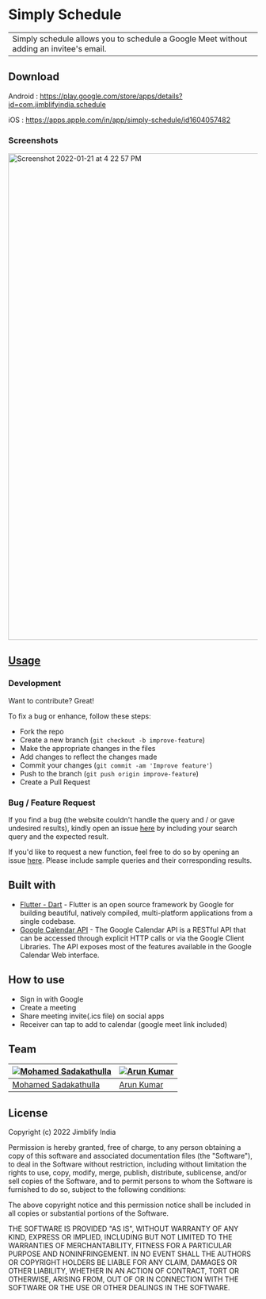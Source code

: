 # Simply Schedule
<table>
<tr>
<td>
  Simply schedule allows you to schedule a Google Meet without adding an invitee's email.
</td>
</tr>
</table>


## Download
Android :  https://play.google.com/store/apps/details?id=com.jimblifyindia.schedule

iOS :  https://apps.apple.com/in/app/simply-schedule/id1604057482


### Screenshots
<img width="982" alt="Screenshot 2022-01-21 at 4 22 57 PM" src="https://user-images.githubusercontent.com/13837243/150515082-71a96b6b-b77d-4c1f-ab98-88c0365930a6.png">

## [Usage](https://github.com/sadaks-me/simply_schedule) 

### Development
Want to contribute? Great!

To fix a bug or enhance, follow these steps:

- Fork the repo
- Create a new branch (`git checkout -b improve-feature`)
- Make the appropriate changes in the files
- Add changes to reflect the changes made
- Commit your changes (`git commit -am 'Improve feature'`)
- Push to the branch (`git push origin improve-feature`)
- Create a Pull Request 

### Bug / Feature Request

If you find a bug (the website couldn't handle the query and / or gave undesired results), kindly open an issue [here](https://github.com/sadaks-me/simply_schedule/issues/new) by including your search query and the expected result.

If you'd like to request a new function, feel free to do so by opening an issue [here](https://github.com/sadaks-me/simply_schedule/issues/new). Please include sample queries and their corresponding results.


## Built with 

- [Flutter - Dart](http://flutter.dev) - Flutter is an open source framework by Google for building beautiful, natively compiled, multi-platform applications from a single codebase.
- [Google Calendar API](https://developers.google.com/calendar/api/guides/overview) - The Google Calendar API is a RESTful API that can be accessed through explicit HTTP calls or via the Google Client Libraries. The API exposes most of the features available in the Google Calendar Web interface.


## How to use
- Sign in with Google
- Create a meeting
- Share meeting invite(.ics file) on social apps
- Receiver can tap to add to calendar (google meet link included)


## Team

[![Mohamed Sadakathulla](https://avatars.githubusercontent.com/u/13837243?v=4&s=144)](https://github.com/sadaks-me)  | [![Arun Kumar](https://avatars.githubusercontent.com/u/86380954?v=4&s=144)](https://github.com/arunkumar-ml-ai)
---|---
[Mohamed Sadakathulla](https://github.com/sadaks-me) |[Arun Kumar](https://github.com/arunkumar-ml-ai)

## License

Copyright (c) 2022 Jimblify India

Permission is hereby granted, free of charge, to any person obtaining a copy
of this software and associated documentation files (the "Software"), to deal
in the Software without restriction, including without limitation the rights
to use, copy, modify, merge, publish, distribute, sublicense, and/or sell
copies of the Software, and to permit persons to whom the Software is
furnished to do so, subject to the following conditions:

The above copyright notice and this permission notice shall be included in all
copies or substantial portions of the Software.

THE SOFTWARE IS PROVIDED "AS IS", WITHOUT WARRANTY OF ANY KIND, EXPRESS OR
IMPLIED, INCLUDING BUT NOT LIMITED TO THE WARRANTIES OF MERCHANTABILITY,
FITNESS FOR A PARTICULAR PURPOSE AND NONINFRINGEMENT. IN NO EVENT SHALL THE
AUTHORS OR COPYRIGHT HOLDERS BE LIABLE FOR ANY CLAIM, DAMAGES OR OTHER
LIABILITY, WHETHER IN AN ACTION OF CONTRACT, TORT OR OTHERWISE, ARISING FROM,
OUT OF OR IN CONNECTION WITH THE SOFTWARE OR THE USE OR OTHER DEALINGS IN THE
SOFTWARE.
